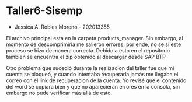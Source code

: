 # Taller6-Sisemp

* Jessica A. Robles Moreno - 202013355

El archivo principal esta en la carpeta products_manager. Sin embargo, al momento de descomprimirla me salieron errores, por ende, no se si este proceso se hizo de manera correcta. Debido a esto en el repositorio tambien se encuentra el zip obtenido al descargar desde SAP BTP

Otro problema que sucedió durante la realizacion del taller fue que mi cuenta se bloqueó, y cuando intentaba recuperarla jamás me llegaba el correo con el link de recuperacion de la cuenta. Yo revisé que el contenido del word se copiara bien y que no aparecieran errores en la consola, sin embargo no pude verificar más allá de esto.
